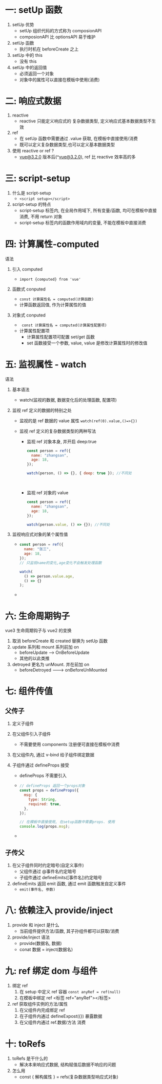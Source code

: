 # 一: setUp 函数

1. setUp 优势
   - setUp 组织代码的方式称为 composionAPI
   - composionAPI 比 optionsAPI 易于维护
2. setUp 函数
   - 执行时机在 beforeCreate 之上
3. setUp 中的 this
   - 没有 this
4. setUp 中的返回值
   - 必须返回一个对象
   - 对象中的属性可以直接在模板中使用(消费)

# 二: 响应式数据

1. reactive
   - reactive 只能定义响应式的 复杂数据类型, 定义响应式基本数据类型不生效
2. ref
   - 在 setUp 函数中需要通过 .value 获取, 在模板中直接使用/消费
   - 既可以定义复杂数据类型,也可以定义基本数据类型
3. 使用 reactive or ref ?
   - vue@3.2.0 版本后(^vue@3.2.0), ref 比 reactive 效率高的多

# 三: script-setup

1. 什么是 script-setup
   - `<script setup></script>`
2. script-setup 的特点
   - script-setup 标签内, 在全局作用域下, 所有变量/函数, 均可在模板中直接消费, 不用 return 对象
   - script-setup 标签内的函数作用域内的变量, 不能在模板中直接消费

# 四: 计算属性-computed

语法

1. 引入 computed

   - `import {computed} from 'vue'`

1. 函数式 conputed
   - `const 计算属性名 = computed(计算函数)`
   - 计算函数返回值, 作为计算属性的值
1. 对象式 conputed
   - ` const 计算属性名 = computed(计算属性配置项)`
   - 计算属性配置项
     - 计算属性配置项可配置 set/get 函数
     - set 函数接受一个参数, value, value 是修改计算属性时的修改值

# 五: 监视属性 - watch

语法

1. 基本语法

   - watch(监视的数据, 数据变化后的处理函数, 配置项)

2. 监视 ref 定义的数据的特别之处

   - 监视的是 ref 数据的 value 属性 `watch(ref(0).value,()=>{})`

   - 监视 ref 定义的复杂数据类型的两种写法

     - 监视 ref 对象本身, 并开启 deep:true

       ```js
       const person = ref({
         name: "zhangsan",
         age: 18,
       });

       watch(person, () => {}, { deep: true }); //不同处
       ```

       ​

     - 监视 ref 对象的 value

       ```js
       const person = ref({
         name: "zhangsan",
         age: 18,
       });

       watch(person.value, () => {}); //不同处
       ```

3. 监视响应式对象的某个属性值

   - ```js
     const person = ref({
       name: "张三",
       age: 18,
     });
     // 只监视name的变化,age变化不会触发处理函数

     watch(
       () => person.value.age,
       () => {}
     );
     ```

   - ​

# 六: 生命周期钩子

vue3 生命周期钩子与 vue2 的变换

1. 取消 beforeCreate 和 created 替换为 setUp 函数
2. update 系列和 mount 系列前加 on
   - beforeUpdate --> OnBeforeUpdate
   - 其他的以此类推
3. detroyed 更名为 unMount. 并在前加 on
   - beforeDetroyed ---> onBeforeUnMounted

# 七: 组件传值

## 父传子

1. 定义子组件

2. 在父组件引入子组件

   - 不需要使用 components 注册便可直接在模板中消费

3. 在父组件内, 通过 v-bind 给子组件绑定数据

4. 子组件通过 defineProps 接受

   - defineProps 不需要引入

   - ```js
     // defineProps 返回一个props对象
     const props = defineProps({
       msg: {
         type: String,
         required: true,
       },
     });

     // 在模板中直接使用, 在setup函数中需要props. 使用
     console.log(props.msg);
     ```

   - ​

## 子传父

1. 在父子组件同时约定暗号(自定义事件)
   - 父组件通过 @事件名约定暗号
   - 子组件通过 defineEmits([事件名])约定暗号
2. defineEmits 返回 emit 函数, 通过 emit 函数触发自定义事件
   - `emit(事件名, 参数)`

# 八: 依赖注入 provide/inject

1. provide 和 inject 是什么
   - 当前组件提供方法/函数, 其子孙组件都可以获取/消费
2. provide/inject 语法
   - provide(数据名, 数据)
   - conat 数据 = inject(数据名)

# 九: ref 绑定 dom 与组件

1. 绑定 ref
   1. 在 setup 中定义 ref 容器 `const anyRef = ref(null)`
   2. 在模板中绑定 ref <标签 ref="anyRef"></标签>
2. ref 获取组件实例的方法/属性
   1. 在父组件内完成绑定 ref
   2. 在子组件内通过 defineExpost({}) 暴露数据
   3. 在父组件内通过 ref.数据/方法 消费

# 十: toRefs

1. toRefs 是干什么的
   - 解决本来响应式数据, 结构赋值后数据不响应的问题
2. 怎么用
   - const { 解构属性 } = refs(复杂数据类型响应式对象)
